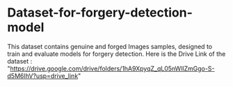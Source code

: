 # Dataset-for-forgery-detection-model
This dataset contains genuine and forged Images samples, designed to train and evaluate models for forgery detection.
Here is the Drive Link of the dataset : "https://drive.google.com/drive/folders/1hA9XpyqZ_qL05nWllZmGgo-S-d5M6IhV?usp=drive_link"
